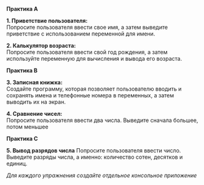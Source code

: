 **Практика А**

**1. Приветствие пользователя:**  
Попросите пользователя ввести свое имя, а затем выведите приветствие с использованием переменной для имени.


**2. Калькулятор возраста:**  
Попросите пользователя ввести свой год рождения, а затем используйте переменную для вычисления и вывода его возраста.

**Практика B**

**3. Записная книжка:**  
Создайте программу, которая позволяет пользователю вводить и сохранять имена и телефонные номера в переменных, а затем выводить их на экран.


**4. Сравнение чисел:**  
Попросите пользователя ввести два числа. Выведите сначала большее, потом меньшее

**Практика С**

**5. Вывод разрядов числа**
Попросите пользователя ввести число. Выведите разряды числа, а именно: количество сотен, десятков и единиц.

*Для каждого упражнения создайте отдельное консольное приложение*